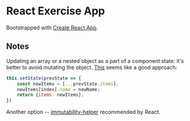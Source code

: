 # React Exercise App

Bootstrapped with [Create React App](https://github.com/facebook/create-react-app).

## Notes
Updating an array or a nested object as a part of a component state: it's better to avoid mutating the object. [This](https://stackoverflow.com/a/51018315/9488227) seems like a good approach:
```javascript
this.setState(prevState => {
    const newItems = [...prevState.items];
    newItems[index].name = newName;
    return {items: newItems};
})
```
Another option -- [immutability-helper](https://github.com/kolodny/immutability-helper) recommended by React.